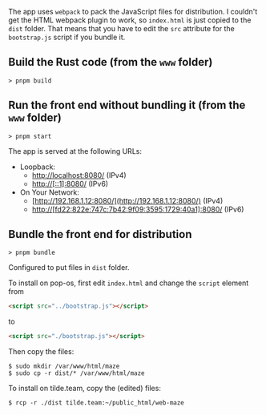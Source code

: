 The app uses `webpack` to pack the JavaScript files for distribution.
I couldn't get the HTML webpack plugin to work, so `index.html` is just copied to the `dist` folder.
That means that you have to edit the `src` attribute for the `bootstrap.js` script if you bundle it.

## Build the Rust code (from the `www` folder)
```shell
> pnpm build
```
## Run the front end without bundling it (from the `www` folder)
```shell
> pnpm start
```
The app is served at the following URLs:
- Loopback: 
  - [http://localhost:8080/](http://localhost:8080/) (IPv4)
  - [http://[::1]:8080/](http://[::1]:8080/) (IPv6)
- On Your Network: 
  - [http://192.168.1.12:8080/](http://192.168.1.12:8080/) (IPv4)
  - [http://[fd22:822e:747c:7b42:9f09:3595:1729:40a1]:8080/](http://[fd22:822e:747c:7b42:9f09:3595:1729:40a1]:8080/) (IPv6)

## Bundle the front end for distribution
```shell
> pnpm bundle
```
Configured to put files in `dist` folder.

To install on pop-os, first edit `index.html` and change the `script` element from
```html
<script src="../bootstrap.js"></script>
```
to
```html
<script src="./bootstrap.js"></script>
```
Then copy the files:
```
$ sudo mkdir /var/www/html/maze
$ sudo cp -r dist/* /var/www/html/maze
```
To install on tilde.team, copy the (edited) files:
```shell
$ rcp -r ./dist tilde.team:~/public_html/web-maze
```